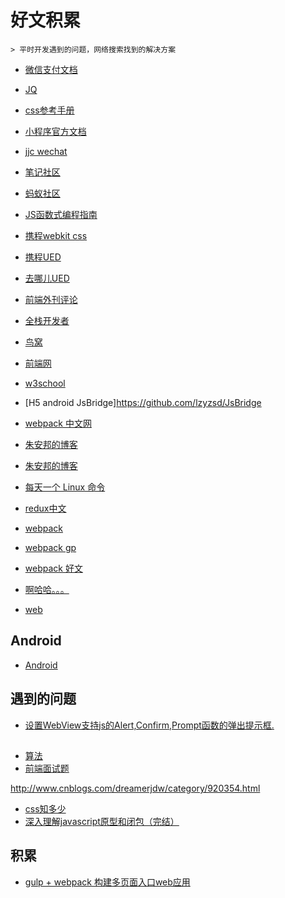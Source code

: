 # 好文积累


```
> 平时开发遇到的问题，网络搜索找到的解决方案
```

- [微信支付文档](https://pay.weixin.qq.com/wiki/doc/api/jsapi.php?chapter=7_7&index=6)


- [JQ](http://hemin.cn/jq/)

- [css参考手册](http://css.doyoe.com/)

- [小程序官方文档](https://mp.weixin.qq.com/debug/wxadoc/dev/)
- [jjc wechat](https://github.com/justjavac/awesome-wechat-weapp)


- [笔记社区](http://www.bijishequ.com/)
- [蚂蚁社区](http://edu.zzfriend.com/)
- [JS函数式编程指南](https://llh911001.gitbooks.io/mostly-adequate-guide-chinese/content/)
- [携程webkit css](http://ued.ctrip.com/webkitcss/index.html)
- [携程UED](http://ued.ctrip.com/blog/)
- [去哪儿UED](http://ued.qunar.com/)
- [前端外刊评论](http://qianduan.guru/)
- [全栈开发者](http://www.admin10000.com/)
- [鸟窝](http://colobu.com/)
- [前端网](http://www.qdfuns.com/)

- [w3school](http://www.w3school.com.cn/index.html)
- [H5 android JsBridge]https://github.com/lzyzsd/JsBridge

- [webpack 中文网](https://doc.webpack-china.org/)

- [朱安邦的博客](http://taobao.fm/)
- [朱安邦的博客](https://zhubangbang.com/)
- [每天一个 Linux 命令](https://mp.weixin.qq.com/s?__biz=MzAxODI5ODMwOA==&mid=519056788&idx=1&sn=93acb101e28f201c71babb80cd58b060&chksm=00dce93f37ab6029097237d10f30c36096c164a0dc7ec7f3475bdeffb158e7fbc9e5bb79925e&mpshare=1&scene=23&srcid=042244sA7OIIPXV2U6V4Im5z#rd)

- [redux中文](http://cn.redux.js.org/)

- [webpack](http://uprogrammer.cn/webpack-handbook/)
- [webpack gp](http://www.css88.com/doc/webpack2/)
- [webpack 好文](https://github.com/webpack-china/awesome-webpack-cn)

- [啊哈哈。。。](http://www.365mini.com/page/javascript-tostring.htm)
- [web](http://www.css88.com/)

## Android
- [Android](https://github.com/GcsSloop/AndroidNote)



## 遇到的问题

- [设置WebView支持js的Alert,Confirm,Prompt函数的弹出提示框.](http://blog.csdn.net/mchenys/article/details/49930739)

## 

- [算法](http://www.jianshu.com/p/0e59a2f4b6e6)
- [前端面试题](https://github.com/markyun/My-blog/tree/master/Front-end-Developer-Questions/Questions-and-Answers)

http://www.cnblogs.com/dreamerjdw/category/920354.html
- [css知多少](http://www.cnblogs.com/wangfupeng1988/p/4325007.html)
- [深入理解javascript原型和闭包（完结）](http://www.cnblogs.com/wangfupeng1988/p/3977924.html)

## 积累

- [gulp + webpack 构建多页面入口web应用](http://www.imooc.com/article/13872)